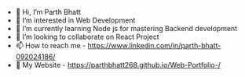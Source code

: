 - 👋 Hi, I’m Parth Bhatt
- 👀 I’m interested in Web Development
- 🌱 I’m currently learning Node js for mastering Backend development
- 💞️ I’m looking to collaborate on React Project
- 📫 How to reach me - https://www.linkedin.com/in/parth-bhatt-092024186/
- 👀 My Website - https://parthbhatt268.github.io/Web-Portfolio-/

<!---
parthbhatt268/parthbhatt268 is a ✨ special ✨ repository because its `README.md` (this file) appears on your GitHub profile.
You can click the Preview link to take a look at your changes.
--->
